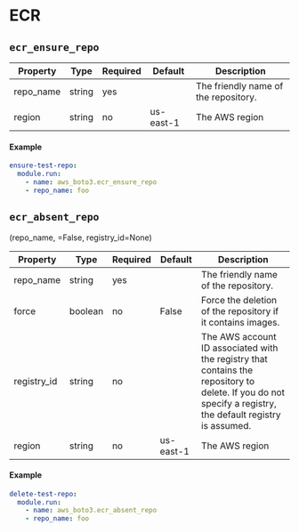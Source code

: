 # ECR


## `ecr_ensure_repo`


Property    | Type     | Required | Default     | Description
------------|----------|----------|-------------|-------------------------------------
repo_name   | string   | yes      |             | The friendly name of the repository.
region      | string   | no       | us-east-1   | The AWS region


#### Example

```yaml
ensure-test-repo:
  module.run:
    - name: aws_boto3.ecr_ensure_repo
    - repo_name: foo
```


## `ecr_absent_repo`
(repo_name, =False, registry_id=None)

Property    | Type     | Required | Default     | Description
------------|----------|----------|-------------|-------------------------------------
repo_name   | string   | yes      |             | The friendly name of the repository.
force       | boolean  | no       | False       | Force the deletion of the repository if it contains images.
registry_id | string   | no       |             | The AWS account ID associated with the registry that contains the repository to delete. If you do not specify a registry, the default registry is assumed.
region      | string   | no       | us-east-1   | The AWS region


#### Example

```yaml
delete-test-repo:
  module.run:
    - name: aws_boto3.ecr_absent_repo
    - repo_name: foo
```
